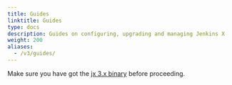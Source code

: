 ```yaml
---
title: Guides
linktitle: Guides
type: docs
description: Guides on configuring, upgrading and managing Jenkins X
weight: 200
aliases:
  - /v3/guides/
---
```


Make sure you have got the [jx 3.x binary](/v3/guides/jx3/) before proceeding.
